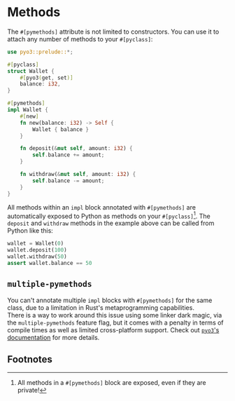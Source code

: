 # Methods

The `#[pymethods]` attribute is not limited to constructors. You can use it to attach any number of methods to your `#[pyclass]`:

```rust
use pyo3::prelude::*;

#[pyclass]
struct Wallet {
    #[pyo3(get, set)]
    balance: i32,
}

#[pymethods]
impl Wallet {
    #[new]
    fn new(balance: i32) -> Self {
        Wallet { balance }
    }

    fn deposit(&mut self, amount: i32) {
        self.balance += amount;
    }

    fn withdraw(&mut self, amount: i32) {
        self.balance -= amount;
    }
}
```

All methods within an `impl` block annotated with `#[pymethods]` are automatically exposed to Python as methods on
your `#[pyclass]`[^visibility]. The `deposit` and `withdraw` methods in the example above can be called from Python like this:

```python
wallet = Wallet(0)
wallet.deposit(100)
wallet.withdraw(50)
assert wallet.balance == 50
```

## `multiple-pymethods`

You can't annotate multiple `impl` blocks with `#[pymethods]` for the same class, due to a limitation in 
Rust's metaprogramming capabilities.\
There is a way to work around this issue using some linker dark magic, via the 
`multiple-pymethods` feature flag, but it comes with a penalty in terms of compile times as well as limited cross-platform support. 
Check out [`pyo3`'s documentation](https://pyo3.rs/v0.22.1/class#implementation-details) for more details.

## Footnotes

[^visibility]: All methods in a `#[pymethods]` block are exposed, even if they are private!